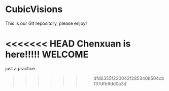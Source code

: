 # CubicVisions

This is our Git repository, please enjoy!

<<<<<<< HEAD
Chenxuan is here!!!!!
WELCOME
=======

just a practice
>>>>>>> dfd6355f220042f285340b504cbf37dfb9dd0a3d
